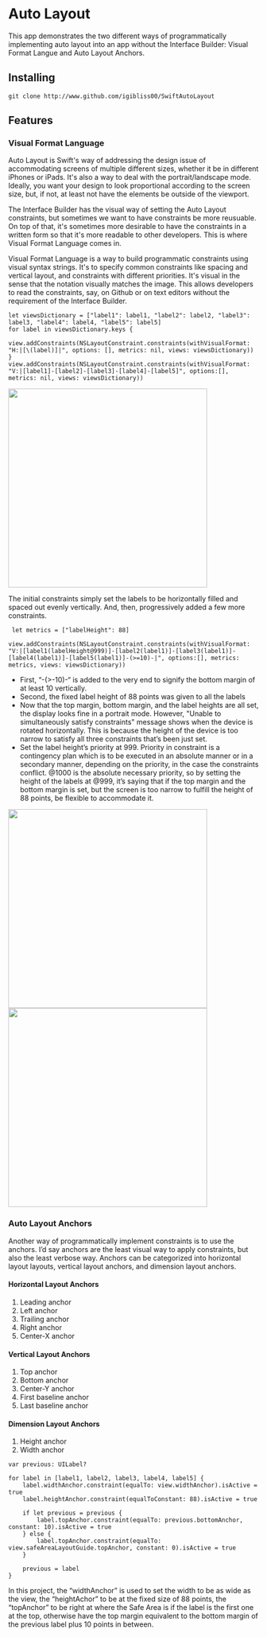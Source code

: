 # Auto Layout

This app demonstrates the two different ways of programmatically implementing auto layout into an app without the Interface Builder: Visual Format Langue and Auto Layout Anchors.  

## Installing

```
git clone http://www.github.com/igibliss00/SwiftAutoLayout
```

## Features

### Visual Format Language

Auto Layout is Swift's way of addressing the design issue of accommodating screens of multiple different sizes, whether it be in different iPhones or iPads.  It's also a way to deal with the portrait/landscape mode.  Ideally, you want your design to look proportional according to the screen size, but, if not, at least not have the elements be outside of the viewport.  

The Interface Builder has the visual way of setting the Auto Layout constraints, but sometimes we want to have constraints be more reusuable.  On top of that, it's sometimes more desirable to have the constraints in a written form so that it's more readable to other developers.  This is where Visual Format Language comes in.  

Visual Format Language is a way to build programmatic constraints using visual syntax strings.  It's to specify common constraints like spacing and vertical layout, and constraints with different priorities.  It's visual in the sense that the notation visually matches the image.  This allows developers to read the constraints, say, on Github or on text editors without the requirement of the Interface Builder.   

```
let viewsDictionary = ["label1": label1, "label2": label2, "label3": label3, "label4": label4, "label5": label5]
for label in viewsDictionary.keys {
   view.addConstraints(NSLayoutConstraint.constraints(withVisualFormat: "H:|[\(label)]|", options: [], metrics: nil, views: viewsDictionary))
}
view.addConstraints(NSLayoutConstraint.constraints(withVisualFormat: "V:|[label1]-[label2]-[label3]-[label4]-[label5]", options:[], metrics: nil, views: viewsDictionary))
```
<img src="http://github.com/igibliss00/SwiftAutoLayout/blob/master/README_assets/1.png" width=400/>

The initial constraints simply set the labels to be horizontally filled and spaced out evenly vertically.  And, then, progressively added a few more constraints.  

```
 let metrics = ["labelHeight": 88]
        
view.addConstraints(NSLayoutConstraint.constraints(withVisualFormat: "V:|[label1(labelHeight@999)]-[label2(label1)]-[label3(label1)]-[label4(label1)]-[label5(label1)]-(>=10)-|", options:[], metrics: metrics, views: viewsDictionary))
```

- First, “-(>-10)-“ is added to the very end to signify the bottom margin of at least 10 vertically.  
- Second, the fixed label height of 88 points was given to all the labels
- Now that the top margin, bottom margin, and the label heights are all set, the display looks fine in a portrait mode.  However, "Unable to simultaneously satisfy constraints" message shows when the device is rotated horizontally.  This is because the height of the device is too narrow to satisfy all three constraints that’s been just set. 
- Set the label height’s priority at 999.  Priority in constraint is a contingency plan which is to be executed in an absolute manner or in a secondary manner, depending on the priority, in the case the constraints conflict. @1000 is the absolute necessary priority, so by setting the height of the labels at @999, it’s saying that if the top margin and the bottom margin is set, but the screen is too narrow to fulfill the height of 88 points, be flexible to accommodate it. 

<img src="http://github.com/igibliss00/SwiftAutoLayout/blob/master/README_assets/2.png" width=400/>
<img src="http://github.com/igibliss00/SwiftAutoLayout/blob/master/README_assets/3.png" height=400/>


### Auto Layout Anchors

Another way of programmatically implement constraints is to use the anchors.  I’d say anchors are the least visual way to apply constraints, but also the least verbose way.  Anchors can be categorized into horizontal layout layouts, vertical layout anchors, and dimension layout anchors. 

#### Horizontal Layout Anchors
1. Leading anchor
2. Left anchor
3. Trailing anchor
4. Right anchor
5. Center-X anchor

#### Vertical Layout Anchors
1. Top anchor
2. Bottom anchor
3. Center-Y anchor
4. First baseline anchor
5. Last baseline anchor

#### Dimension Layout Anchors
1. Height anchor
2. Width anchor

```
var previous: UILabel?

for label in [label1, label2, label3, label4, label5] {
    label.widthAnchor.constraint(equalTo: view.widthAnchor).isActive = true
    label.heightAnchor.constraint(equalToConstant: 88).isActive = true
    
    if let previous = previous {
        label.topAnchor.constraint(equalTo: previous.bottomAnchor, constant: 10).isActive = true
    } else {
        label.topAnchor.constraint(equalTo: view.safeAreaLayoutGuide.topAnchor, constant: 0).isActive = true
    }
    
    previous = label
}
```

In this project, the “widthAnchor” is used to set the width to be as wide as the view, the “heightAchor” to be at the fixed size of 88 points, the “topAnchor” to be right at where the Safe Area is if the label is the first one at the top, otherwise have the top margin equivalent to the bottom margin of the previous label plus 10 points in between.


